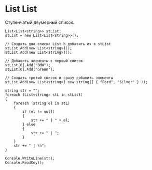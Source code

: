 # List List
Ступенчатый двумерный список.

    List<List<string>> stList;
    stList = new List<List<string>>();

    // Создать два списка List b добавить их в stList
    stList.Add(new List<string>());
    stList.Add(new List<string>());

    // Добавить элементы в первый список
    stList[0].Add("BMW");
    stList[0].Add("Green");

    // Создать третий список и сразу добавить элементы
    stList.Add(new List<string>( new string[] { "Ford", "Silver" } ));

    string str = "";
    foreach (List<string> stL in stList)
    {
        foreach (string el in stL)
        {
            if (el != null)
            {
                str += " | " + el;
            } else
            {
                str += " | ";
            }
        }
        str += " | \n";
    }

    Console.WriteLine(str);
    Console.ReadKey();